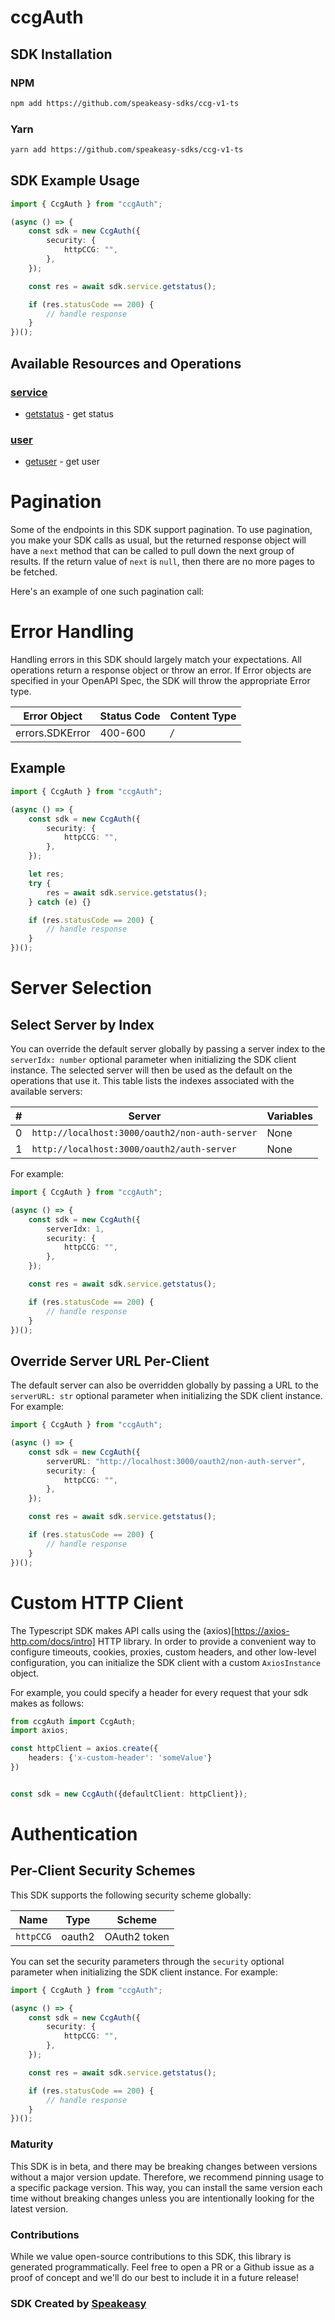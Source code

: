 # ccgAuth

<!-- Start SDK Installation -->
## SDK Installation

### NPM

```bash
npm add https://github.com/speakeasy-sdks/ccg-v1-ts
```

### Yarn

```bash
yarn add https://github.com/speakeasy-sdks/ccg-v1-ts
```
<!-- End SDK Installation -->

## SDK Example Usage
<!-- Start SDK Example Usage -->
```typescript
import { CcgAuth } from "ccgAuth";

(async () => {
    const sdk = new CcgAuth({
        security: {
            httpCCG: "",
        },
    });

    const res = await sdk.service.getstatus();

    if (res.statusCode == 200) {
        // handle response
    }
})();

```
<!-- End SDK Example Usage -->

<!-- Start SDK Available Operations -->
## Available Resources and Operations


### [service](docs/sdks/service/README.md)

* [getstatus](docs/sdks/service/README.md#getstatus) - get status

### [user](docs/sdks/user/README.md)

* [getuser](docs/sdks/user/README.md#getuser) - get user
<!-- End SDK Available Operations -->



<!-- Start Dev Containers -->

<!-- End Dev Containers -->



<!-- Start Pagination -->
# Pagination

Some of the endpoints in this SDK support pagination. To use pagination, you make your SDK calls as usual, but the
returned response object will have a `next` method that can be called to pull down the next group of results. If the
return value of `next` is `null`, then there are no more pages to be fetched.

Here's an example of one such pagination call:
<!-- End Pagination -->



<!-- Start Error Handling -->
# Error Handling

Handling errors in this SDK should largely match your expectations.  All operations return a response object or throw an error.  If Error objects are specified in your OpenAPI Spec, the SDK will throw the appropriate Error type.

| Error Object    | Status Code     | Content Type    |
| --------------- | --------------- | --------------- |
| errors.SDKError | 400-600         | */*             |


## Example

```typescript
import { CcgAuth } from "ccgAuth";

(async () => {
    const sdk = new CcgAuth({
        security: {
            httpCCG: "",
        },
    });

    let res;
    try {
        res = await sdk.service.getstatus();
    } catch (e) {}

    if (res.statusCode == 200) {
        // handle response
    }
})();

```
<!-- End Error Handling -->



<!-- Start Server Selection -->
# Server Selection

## Select Server by Index

You can override the default server globally by passing a server index to the `serverIdx: number` optional parameter when initializing the SDK client instance. The selected server will then be used as the default on the operations that use it. This table lists the indexes associated with the available servers:

| # | Server | Variables |
| - | ------ | --------- |
| 0 | `http://localhost:3000/oauth2/non-auth-server` | None |
| 1 | `http://localhost:3000/oauth2/auth-server` | None |

For example:

```typescript
import { CcgAuth } from "ccgAuth";

(async () => {
    const sdk = new CcgAuth({
        serverIdx: 1,
        security: {
            httpCCG: "",
        },
    });

    const res = await sdk.service.getstatus();

    if (res.statusCode == 200) {
        // handle response
    }
})();

```


## Override Server URL Per-Client

The default server can also be overridden globally by passing a URL to the `serverURL: str` optional parameter when initializing the SDK client instance. For example:

```typescript
import { CcgAuth } from "ccgAuth";

(async () => {
    const sdk = new CcgAuth({
        serverURL: "http://localhost:3000/oauth2/non-auth-server",
        security: {
            httpCCG: "",
        },
    });

    const res = await sdk.service.getstatus();

    if (res.statusCode == 200) {
        // handle response
    }
})();

```
<!-- End Server Selection -->



<!-- Start Custom HTTP Client -->
# Custom HTTP Client

The Typescript SDK makes API calls using the (axios)[https://axios-http.com/docs/intro] HTTP library.  In order to provide a convenient way to configure timeouts, cookies, proxies, custom headers, and other low-level configuration, you can initialize the SDK client with a custom `AxiosInstance` object.


For example, you could specify a header for every request that your sdk makes as follows:

```typescript
from ccgAuth import CcgAuth;
import axios;

const httpClient = axios.create({
    headers: {'x-custom-header': 'someValue'}
})


const sdk = new CcgAuth({defaultClient: httpClient});
```
<!-- End Custom HTTP Client -->



<!-- Start Authentication -->
# Authentication

## Per-Client Security Schemes

This SDK supports the following security scheme globally:

| Name         | Type         | Scheme       |
| ------------ | ------------ | ------------ |
| `httpCCG`    | oauth2       | OAuth2 token |

You can set the security parameters through the `security` optional parameter when initializing the SDK client instance. For example:

```typescript
import { CcgAuth } from "ccgAuth";

(async () => {
    const sdk = new CcgAuth({
        security: {
            httpCCG: "",
        },
    });

    const res = await sdk.service.getstatus();

    if (res.statusCode == 200) {
        // handle response
    }
})();

```
<!-- End Authentication -->

<!-- Placeholder for Future Speakeasy SDK Sections -->



### Maturity

This SDK is in beta, and there may be breaking changes between versions without a major version update. Therefore, we recommend pinning usage
to a specific package version. This way, you can install the same version each time without breaking changes unless you are intentionally
looking for the latest version.

### Contributions

While we value open-source contributions to this SDK, this library is generated programmatically.
Feel free to open a PR or a Github issue as a proof of concept and we'll do our best to include it in a future release!

### SDK Created by [Speakeasy](https://docs.speakeasyapi.dev/docs/using-speakeasy/client-sdks)
